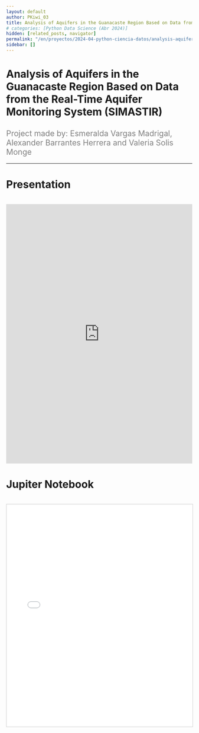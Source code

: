 ```yaml
---
layout: default
author: PKiwi_03
title: Analysis of Aquifers in the Guanacaste Region Based on Data from the Real-Time Aquifer Monitoring System (SIMASTIR)
# categories: [Python Data Science (Abr 2024)]
hidden: [related_posts, navigator]
permalink: "/en/proyectos/2024-04-python-ciencia-datos/analysis-aquifers-guanacaste.html"
sidebar: []
---
```


# Analysis of Aquifers in the Guanacaste Region Based on Data from the Real-Time Aquifer Monitoring System (SIMASTIR)
<h2 style="color: gray; font-weight: normal;">
Project made by: Esmeralda Vargas Madrigal, Alexander Barrantes Herrera and Valeria Solis Monge
</h2>

---
# Presentation
<br>
<iframe width="100%" height="700" src="https://www.youtube.com/embed/o-96xgolR_A?si=A9Jf6G54KN-ylHzT" frameborder="0" allow="accelerometer; autoplay; clipboard-write; encrypted-media; gyroscope; picture-in-picture; web-share" referrerpolicy="strict-origin-when-cross-origin" allowfullscreen></iframe>


<br>

# Jupiter Notebook

<br>

<iframe 
    src="/assets/html/esmeralda_vargas.html" 
    width="100%" 
    height="600" 
    style="border: 1px solid #ccc;"
></iframe>
